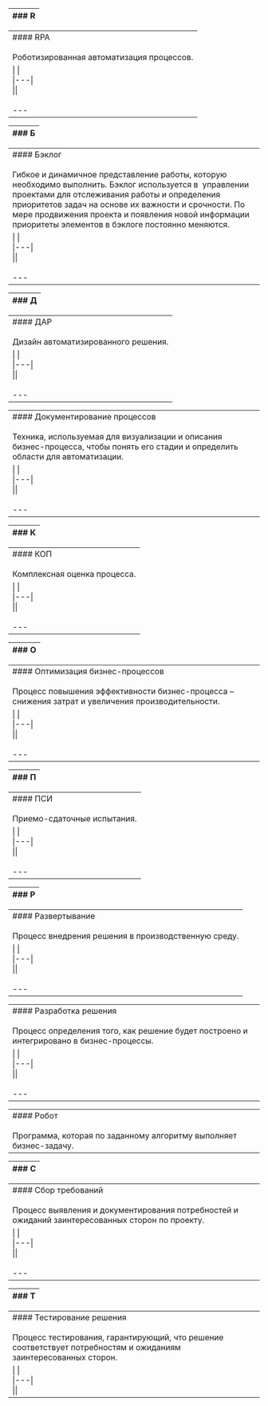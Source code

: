 

|### R|
|---|

|   |
|---|
|#### RPA<br><br>Роботизированная автоматизация процессов.|
|\|   \|<br>\|---\|<br>\|[](https://academy.pix.ru/mod/glossary/showentry.php?eid=2 "Ссылка на запись: RPA")\|<br><br>---|

|### Б|
|---|

|   |
|---|
|#### Бэклог<br><br>Гибкое и динамичное представление работы, которую необходимо выполнить. Бэклог используется в  управлении проектами для отслеживания работы и определения приоритетов задач на основе их важности и срочности. По мере продвижения проекта и появления новой информации приоритеты элементов в бэклоге постоянно меняются.|
|\|   \|<br>\|---\|<br>\|[](https://academy.pix.ru/mod/glossary/showentry.php?eid=4 "Ссылка на запись: Бэклог")\|<br><br>---|

|### Д|
|---|

|   |
|---|
|#### ДАР<br><br>Дизайн автоматизированного решения.|
|\|   \|<br>\|---\|<br>\|[](https://academy.pix.ru/mod/glossary/showentry.php?eid=12 "Ссылка на запись: ДАР")\|<br><br>---|

|   |
|---|
|#### Документирование процессов<br><br>Техника, используемая для визуализации и описания бизнес-процесса, чтобы понять его стадии и определить области для автоматизации.|
|\|   \|<br>\|---\|<br>\|[](https://academy.pix.ru/mod/glossary/showentry.php?eid=5 "Ссылка на запись: Документирование процессов")\|<br><br>---|

|### К|
|---|

|   |
|---|
|#### КОП<br><br>Комплексная оценка процесса.|
|\|   \|<br>\|---\|<br>\|[](https://academy.pix.ru/mod/glossary/showentry.php?eid=13 "Ссылка на запись: КОП")\|<br><br>---|

|### О|
|---|

|   |
|---|
|#### Оптимизация бизнес-процессов<br><br>Процесс повышения эффективности бизнес-процесса – снижения затрат и увеличения производительности.|
|\|   \|<br>\|---\|<br>\|[](https://academy.pix.ru/mod/glossary/showentry.php?eid=6 "Ссылка на запись: Оптимизация бизнес-процессов")\|<br><br>---|

|### П|
|---|

|   |
|---|
|#### ПСИ<br><br>Приемо-сдаточные испытания.|
|\|   \|<br>\|---\|<br>\|[](https://academy.pix.ru/mod/glossary/showentry.php?eid=14 "Ссылка на запись: ПСИ")\|<br><br>---|

|### Р|
|---|

|   |
|---|
|#### Развертывание<br><br>Процесс внедрения решения в производственную среду.|
|\|   \|<br>\|---\|<br>\|[](https://academy.pix.ru/mod/glossary/showentry.php?eid=10 "Ссылка на запись: Развертывание")\|<br><br>---|

|   |
|---|
|#### Разработка решения<br><br>Процесс определения того, как решение будет построено и интегрировано в бизнес-процессы.|
|\|   \|<br>\|---\|<br>\|[](https://academy.pix.ru/mod/glossary/showentry.php?eid=9 "Ссылка на запись: Разработка решения")\|<br><br>---|

|   |
|---|
|#### Робот<br><br>Программа, которая по заданному алгоритму выполняет бизнес-задачу.|



|### С|
|---|

|   |
|---|
|#### Сбор требований<br><br>Процесс выявления и документирования потребностей и ожиданий заинтересованных сторон по проекту.|
|\|   \|<br>\|---\|<br>\|[](https://academy.pix.ru/mod/glossary/showentry.php?eid=7 "Ссылка на запись: Сбор требований")\|<br><br>---|

|### Т|
|---|

|   |
|---|
|#### Тестирование решения<br><br>Процесс тестирования, гарантирующий, что решение соответствует потребностям и ожиданиям заинтересованных сторон.|
|\|   \|<br>\|---\|<br>\|[](https://academy.pix.ru/mod/glossary/showentry.php?eid=11 "Ссылка на запись: Тестирование решения")\||